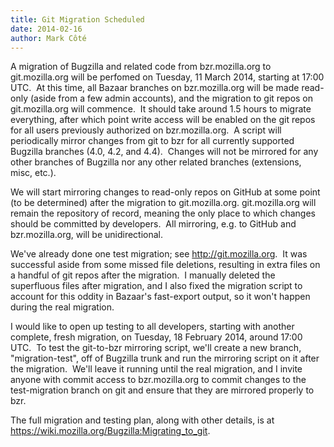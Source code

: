 ```yaml
---
title: Git Migration Scheduled
date: 2014-02-16
author: Mark Côté
---
```

A migration of Bugzilla and related code from bzr.mozilla.org to
git.mozilla.org will be perfomed on Tuesday, 11 March 2014, starting at
17:00 UTC.  At this time, all Bazaar branches on bzr.mozilla.org will be
made read-only (aside from a few admin accounts), and the migration to
git repos on git.mozilla.org will commence.  It should take around 1.5
hours to migrate everything, after which point write access will be
enabled on the git repos for all users previously authorized on
bzr.mozilla.org.  A script will periodically mirror changes from git to
bzr for all currently supported Bugzilla branches (4.0, 4.2, and 4.4). 
Changes will not be mirrored for any other branches of Bugzilla nor any
other related branches (extensions, misc, etc.).

We will start mirroring changes to read-only repos on GitHub at some
point (to be determined) after the migration to git.mozilla.org.
git.mozilla.org will remain the repository of record, meaning the only
place to which changes should be committed by developers.  All
mirroring, e.g. to GitHub and bzr.mozilla.org, will be unidirectional.

We've already done one test migration; see <http://git.mozilla.org>.  It
was successful aside from some missed file deletions, resulting in extra
files on a handful of git repos after the migration.  I manually deleted
the superfluous files after migration, and I also fixed the migration
script to account for this oddity in Bazaar's fast-export output, so it
won't happen during the real migration.

I would like to open up testing to all developers, starting with another
complete, fresh migration, on Tuesday, 18 February 2014, around 17:00
UTC.  To test the git-to-bzr mirroring script, we'll create a new
branch, "migration-test", off of Bugzilla trunk and run the mirroring
script on it after the migration.  We'll leave it running until the real
migration, and I invite anyone with commit access to bzr.mozilla.org to
commit changes to the test-migration branch on git and ensure that they
are mirrored properly to bzr.

The full migration and testing plan, along with other details, is at
<https://wiki.mozilla.org/Bugzilla:Migrating_to_git>.
